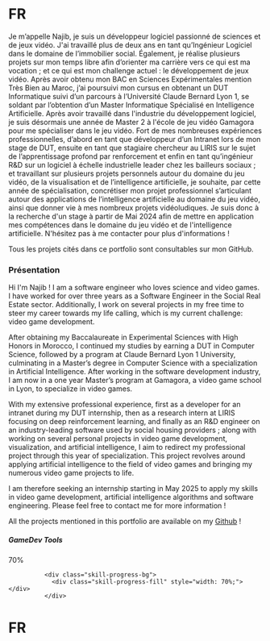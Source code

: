 # FR
Je m’appelle Najib, je suis un développeur logiciel passionné de sciences et de jeux vidéo. J'ai travaillé plus de deux ans en tant qu’Ingénieur Logiciel dans le domaine de l’immobilier social. Également, je réalise plusieurs projets sur mon temps libre afin d’orienter ma carrière vers ce qui est ma vocation ; et ce qui est mon challenge actuel : le développement de jeux vidéo.
Après avoir obtenu mon BAC en Sciences Expérimentales mention Très Bien au Maroc, j’ai poursuivi mon cursus en obtenant un DUT Informatique suivi d’un parcours à l’Université Claude Bernard Lyon 1, se soldant par l’obtention d’un Master Informatique Spécialisé en Intelligence Artificielle. Après avoir travaillé dans l'industrie du développement logiciel, je suis désormais une année de Master 2 à l'école de jeu vidéo Gamagora pour me spécialiser dans le jeu vidéo.
Fort de mes nombreuses expériences professionnelles, d’abord en tant que développeur d’un Intranet lors de mon stage de DUT, ensuite en tant que stagiaire chercheur au LIRIS sur le sujet de l’apprentissage profond par renforcement et enfin en tant qu’ingénieur R&D sur un logiciel à échelle industrielle leader chez les bailleurs sociaux ; et travaillant sur plusieurs projets personnels autour du domaine du jeu vidéo, de la visualisation et de l’intelligence artificielle, je souhaite, par cette année de spécialisation, concrétiser mon projet professionnel s’articulant autour des applications de l’intelligence artificielle au domaine du jeu vidéo, ainsi que donner vie à mes nombreux projets vidéoludiques.
Je suis donc à la recherche d'un stage à partir de Mai 2024 afin de mettre en application mes compétences dans le domaine du jeu vidéo et de l'intelligence artificielle. N'hésitez pas à me contacter pour plus d'informations !

Tous les projets cités dans ce portfolio sont consultables sur mon GitHub.

### Présentation

Hi I'm Najib ! I am a software engineer who loves science and video games. I have worked for over three years as a Software Engineer in the Social Real Estate sector. Additionally, I work on several projects in my free time to steer my career towards my life calling, which is my current challenge: video game development.

After obtaining my Baccalaureate in Experimental Sciences with High Honors in Morocco, I continued my studies by earning a DUT in Computer Science, followed by a program at Claude Bernard Lyon 1 University, culminating in a Master’s degree in Computer Science with a specialization in Artificial Intelligence. After working in the software development industry, I am now in a one year Master’s program at Gamagora, a video game school in Lyon, to specialize in video games.

With my extensive professional experience, first as a developer for an intranet during my DUT internship, then as a research intern at LIRIS focusing on deep reinforcement learning, and finally as an R&D engineer on an industry-leading software used by social housing providers ; along with working on several personal projects in video game development, visualization, and artificial intelligence, I aim to redirect my professional project through this year of specialization. This project revolves around applying artificial intelligence to the field of video games and bringing my numerous video game projects to life.

I am therefore seeking an internship starting in May 2025 to apply my skills in video game development, artificial intelligence algorithms and software engineering. Please feel free to contact me for more information !

All the projects mentioned in this portfolio are available on my <a href="url">Github</a> !


<div class="title-wrapper">
                <h5 class="h5">GameDev Tools</h5>
                <data value="50">70%</data>
              </div>

              <div class="skill-progress-bg">
                <div class="skill-progress-fill" style="width: 70%;"></div>
              </div>


 # FR